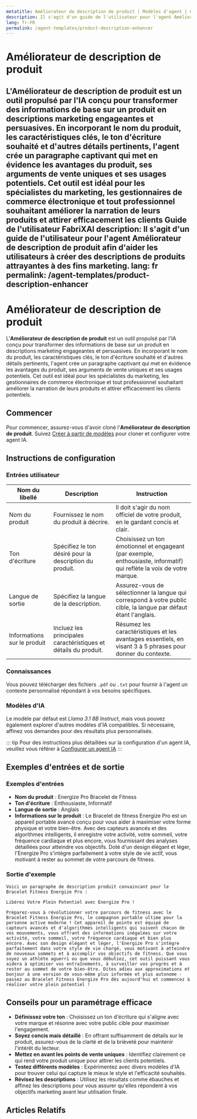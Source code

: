```yaml
---
metatitle: Améliorateur de description de produit | Modèles d'agent | Guide de l'utilisateur FabriXAI
description: Il s'agit d'un guide de l'utilisateur pour l'agent Améliorateur de description de produit afin d'aider les utilisateurs à créer des descriptions de produits attrayantes à des fins marketing.
lang: fr-FR
permalink: /agent-templates/product-description-enhancer
---
```


# Améliorateur de description de produit

L'**Améliorateur de description de produit** est un outil propulsé par l'IA conçu pour transformer des informations de base sur un produit en descriptions marketing engageantes et persuasives. En incorporant le nom du produit, les caractéristiques clés, le ton d'écriture souhaité et d'autres détails pertinents, l'agent crée un paragraphe captivant qui met en évidence les avantages du produit, ses arguments de vente uniques et ses usages potentiels. Cet outil est idéal pour les spécialistes du marketing, les gestionnaires de commerce électronique et tout professionnel souhaitant améliorer la narration de leurs produits et attirer efficacement les clients Guide de l'utilisateur FabriXAI
description: Il s'agit d'un guide de l'utilisateur pour l'agent Améliorateur de description de produit afin d'aider les utilisateurs à créer des descriptions de produits attrayantes à des fins marketing.
lang: fr
permalink: /agent-templates/product-description-enhancer
---

# Améliorateur de description de produit

L'**Améliorateur de description de produit** est un outil propulsé par l'IA conçu pour transformer des informations de base sur un produit en descriptions marketing engageantes et persuasives. En incorporant le nom du produit, les caractéristiques clés, le ton d'écriture souhaité et d'autres détails pertinents, l'agent crée un paragraphe captivant qui met en évidence les avantages du produit, ses arguments de vente uniques et ses usages potentiels. Cet outil est idéal pour les spécialistes du marketing, les gestionnaires de commerce électronique et tout professionnel souhaitant améliorer la narration de leurs produits et attirer efficacement les clients potentiels.

## Commencer

Pour commencer, assurez-vous d'avoir cloné l'**Améliorateur de description de produit**. Suivez [Créer à partir de modèles](/en-us/create-from-templates/) pour cloner et configurer votre agent IA.

## Instructions de configuration

### Entrées utilisateur

| Nom du libellé           | Description                                              | Instruction                                                                 |
| ------------------------ | -------------------------------------------------------- | --------------------------------------------------------------------------- |
| Nom du produit           | Fournissez le nom du produit à décrire.                  | Il doit s'agir du nom officiel de votre produit, en le gardant concis et clair. |
| Ton d'écriture           | Spécifiez le ton désiré pour la description du produit. | Choisissez un ton émotionnel et engageant (par exemple, enthousiaste, informatif) qui reflète la voix de votre marque. |
| Langue de sortie         | Spécifiez la langue de la description.                   | Assurez-vous de sélectionner la langue qui correspond à votre public cible, la langue par défaut étant l'anglais. |
| Informations sur le produit | Incluez les principales caractéristiques et détails du produit. | Résumez les caractéristiques et les avantages essentiels, en visant 3 à 5 phrases pour donner du contexte. |

### Connaissances

Vous pouvez télécharger des fichiers `.pdf` ou `.txt` pour fournir à l'agent un contexte personnalisé répondant à vos besoins spécifiques.

### Modèles d'IA

Le modèle par défaut est *Llama 3.1 8B Instruct*, mais vous pouvez également explorer d'autres modèles d'IA compatibles. Si nécessaire, affinez vos demandes pour des résultats plus personnalisés.

::: tip
Pour des instructions plus détaillées sur la configuration d'un agent IA, veuillez vous référer à [Configurer un agent IA](/en-us/configuer-ai-agent/)
:::

## Exemples d'entrées et de sortie

### Exemples d'entrées

- **Nom du produit** : Energize Pro Bracelet de Fitness
- **Ton d'écriture** : Enthousiaste, Informatif
- **Langue de sortie** : Anglais
- **Informations sur le produit** : Le Bracelet de fitness Energize Pro est un appareil portable avancé conçu pour vous aider à maximiser votre forme physique et votre bien-être. Avec des capteurs avancés et des algorithmes intelligents, il enregistre votre activité, votre sommeil, votre fréquence cardiaque et plus encore, vous fournissant des analyses détaillées pour atteindre vos objectifs. Doté d'un design élégant et léger, l'Energize Pro s'intègre parfaitement à votre style de vie actif, vous motivant à rester au sommet de votre parcours de fitness.

### Sortie d'exemple

```
Voici un paragraphe de description produit convaincant pour le Bracelet Fitness Energize Pro :

Libérez Votre Plein Potentiel avec Energize Pro !

Préparez-vous à révolutionner votre parcours de fitness avec le Bracelet Fitness Energize Pro, le compagnon portable ultime pour la personne active moderne ! Cet appareil de pointe est équipé de capteurs avancés et d'algorithmes intelligents qui suivent chacun de vos mouvements, vous offrant des informations inégalées sur votre activité, votre sommeil, votre fréquence cardiaque et bien plus encore. Avec son design élégant et léger, l'Energize Pro s'intègre parfaitement dans votre style de vie chargé, vous motivant à atteindre de nouveaux sommets et à accomplir vos objectifs de fitness. Que vous soyez un athlète aguerri ou que vous débutiez, cet outil puissant vous aidera à optimiser vos entraînements, à surveiller vos progrès et à rester au sommet de votre bien-être. Dites adieu aux approximations et bonjour à une version de vous-même plus informée et plus autonome - passez au Bracelet Fitness Energize Pro dès aujourd'hui et commencez à réaliser votre plein potentiel !
```

## Conseils pour un paramétrage efficace

- **Définissez votre ton** : Choisissez un ton d'écriture qui s'aligne avec votre marque et résonne avec votre public cible pour maximiser l'engagement.
- **Soyez concis mais détaillé** : En offrant suffisamment de détails sur le produit, assurez-vous de la clarté et de la brièveté pour maintenir l'intérêt du lecteur.
- **Mettez en avant les points de vente uniques** : Identifiez clairement ce qui rend votre produit unique pour attirer les clients potentiels.
- **Testez différents modèles** : Expérimentez avec divers modèles d'IA pour trouver celui qui capture le mieux le style et l'efficacité souhaités.
- **Révisez les descriptions** : Utilisez les résultats comme ébauches et affinez les descriptions pour vous assurer qu'elles répondent à vos objectifs marketing avant leur utilisation finale.

## Articles Relatifs

